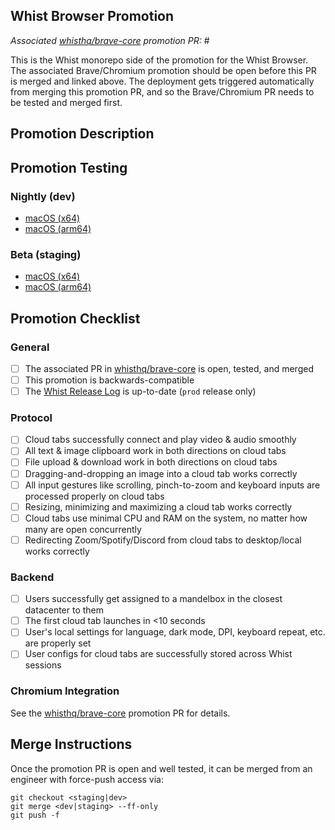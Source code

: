 ## Whist Browser Promotion

_Associated [whisthq/brave-core](https://github.com/whisthq/brave-core) promotion PR:_ #

This is the Whist monorepo side of the promotion for the Whist Browser. The associated Brave/Chromium promotion should be open before this PR is merged and linked above. The deployment gets triggered automatically from merging this promotion PR, and so the Brave/Chromium PR needs to be tested and merged first.

## Promotion Description

## Promotion Testing

### Nightly (dev)

- [macOS (x64)](https://s3.amazonaws.com/whist-browser-macos-x64-dev/Whist-Nightly-latest-x64.dmg)
- [macOS (arm64)](https://s3.amazonaws.com/whist-browser-macos-arm64-dev/Whist-Nightly-latest-arm64.dmg)

### Beta (staging)

- [macOS (x64)](https://s3.amazonaws.com/whist-browser-macos-x64-staging/Whist-Beta-latest-x64.dmg)
- [macOS (arm64)](https://s3.amazonaws.com/whist-browser-macos-arm64-staging/Whist-Beta-latest-arm64.dmg)

## Promotion Checklist

### General

- [ ] The associated PR in [whisthq/brave-core](https://github.com/whisthq/brave-core) is open, tested, and merged
- [ ] This promotion is backwards-compatible
- [ ] The [Whist Release Log](https://www.notion.so/whisthq/Whist-Release-Log-c7ea1639eb734d90bd48c34924d72f0a) is up-to-date (`prod` release only)

### Protocol

- [ ] Cloud tabs successfully connect and play video & audio smoothly
- [ ] All text & image clipboard work in both directions on cloud tabs
- [ ] File upload & download work in both directions on cloud tabs
- [ ] Dragging-and-dropping an image into a cloud tab works correctly
- [ ] All input gestures like scrolling, pinch-to-zoom and keyboard inputs are processed properly on cloud tabs
- [ ] Resizing, minimizing and maximizing a cloud tab works correctly
- [ ] Cloud tabs use minimal CPU and RAM on the system, no matter how many are open concurrently
- [ ] Redirecting Zoom/Spotify/Discord from cloud tabs to desktop/local works correctly

### Backend

- [ ] Users successfully get assigned to a mandelbox in the closest datacenter to them
- [ ] The first cloud tab launches in <10 seconds
- [ ] User's local settings for language, dark mode, DPI, keyboard repeat, etc. are properly set
- [ ] User configs for cloud tabs are successfully stored across Whist sessions

### Chromium Integration

See the [whisthq/brave-core](https://github.com/whisthq/brave-core/) promotion PR for details.

## Merge Instructions

Once the promotion PR is open and well tested, it can be merged from an engineer with force-push access via:

```
git checkout <staging|dev>
git merge <dev|staging> --ff-only
git push -f
```
